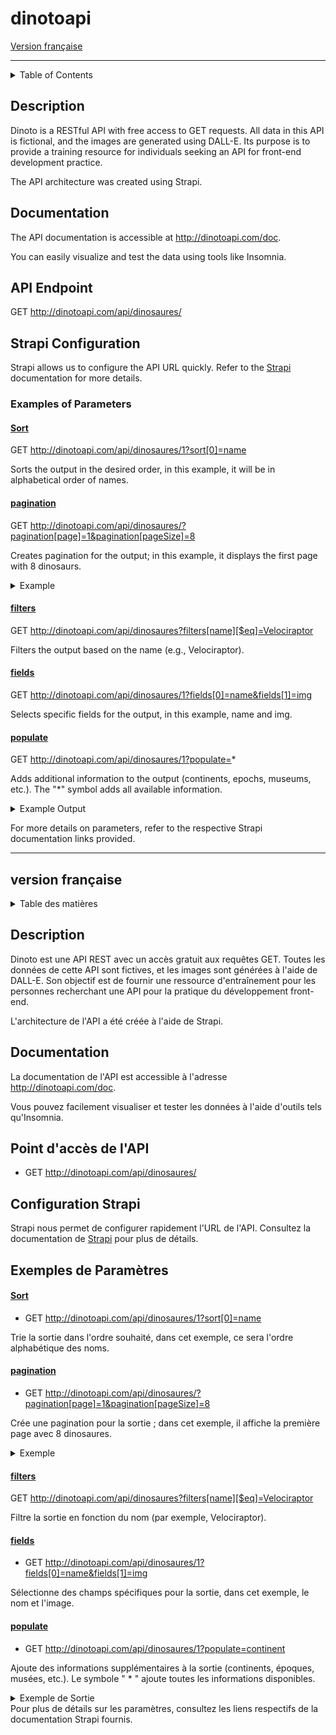 # dinotoapi
[Version française](#version-française)

***
<details><summary> Table of Contents </summary>

- [dinotoapi](#dinotoapi)
  - [Description](#description)
  - [Documentation](#documentation)
  - [API Endpoint](#api-endpoint)
  - [Strapi Configuration](#strapi-configuration)
    - [Examples of Parameters](#examples-of-parameters)
      - [Sort](#sort)
      - [pagination](#pagination)
      - [filters](#filters)
      - [fields](#fields)
      - [populate](#populate)
  - [version française](#version-française)
  - [Description](#description-1)
  - [Documentation](#documentation-1)
  - [Point d'accès de l'API](#point-daccès-de-lapi)
  - [Configuration Strapi](#configuration-strapi)
  - [Exemples de Paramètres](#exemples-de-paramètres)
      - [Sort](#sort-1)
      - [pagination](#pagination-1)
      - [filters](#filters-1)
      - [fields](#fields-1)
      - [populate](#populate-1)
</details>



## Description

Dinoto is a RESTful API with free access to GET requests. All data in this API is fictional, and the images are generated using DALL-E. Its purpose is to provide a training resource for individuals seeking an API for front-end development practice.

The API architecture was created using Strapi.

## Documentation

The API documentation is accessible at http://dinotoapi.com/doc.

You can easily visualize and test the data using tools like Insomnia.

## API Endpoint

GET http://dinotoapi.com/api/dinosaures/

## Strapi Configuration

Strapi allows us to configure the API URL quickly. Refer to the [Strapi](https://docs.strapi.io/dev-docs/intro) documentation for more details.

### Examples of Parameters

#### [Sort](https://docs.strapi.io/dev-docs/api/rest/sort-pagination#sorting)

GET http://dinotoapi.com/api/dinosaures/1?sort[0]=name

Sorts the output in the desired order, in this example, it will be in alphabetical order of names.

#### [pagination](https://docs.strapi.io/dev-docs/api/rest/sort-pagination#pagination)

GET http://dinotoapi.com/api/dinosaures/?pagination[page]=1&pagination[pageSize]=8

Creates pagination for the output; in this example, it displays the first page with 8 dinosaurs.
<details><summary> Example </summary>

```json
"meta": {
    "pagination": {
    "page": 1,
    "pageSize": 8,
    "pageCount": 4,
    "total": 32
  }
}
```
</details>

#### [filters](https://docs.strapi.io/dev-docs/api/rest/filters-locale-publication#filtering)

GET http://dinotoapi.com/api/dinosaures?filters[name][$eq]=Velociraptor

Filters the output based on the name (e.g., Velociraptor).

#### [fields](https://docs.strapi.io/dev-docs/api/rest/populate-select#field-selection)

GET http://dinotoapi.com/api/dinosaures/1?fields[0]=name&fields[1]=img

Selects specific fields for the output, in this example, name and img.

#### [populate](https://docs.strapi.io/dev-docs/api/rest/populate-select#population)

GET http://dinotoapi.com/api/dinosaures/1?populate=*

Adds additional information to the output (continents, epochs, museums, etc.). The "*" symbol adds all available information.

<details><summary>Example Output</summary>

```json
{
	"data": {
		"id": 1,
		"attributes": {
			"name": "Tyrannosaure Rex",
			"img": "http://dinotoapi.com/doc/asset/img/tyranosaure-rex.jpeg",
			"hauteur": 400,
			"longeur": 1200,
			"poids": 9000,
			"description": " Grand prédateur carnivore du Crétacé supérieur.",
			"createdAt": "2023-12-14T16:30:36.292Z",
			"updatedAt": "2023-12-21T13:56:35.091Z",
			"publishedAt": "2023-12-14T16:42:59.404Z",
			"img2": "http://dinotoapi.com/doc/asset/img/tyranosaure-rex-2.jpeg",
			"continent": {
				"data": {
					"id": 1,
					"attributes": {
						"label": "Amérique du Nord",
						"createdAt": "2023-12-14T16:31:16.810Z",
						"updatedAt": "2023-12-14T16:32:11.468Z",
						"publishedAt": "2023-12-14T16:32:11.460Z"
					}
				}
			}
		}
	},
	"meta": {}
}



```
</details>

For more details on parameters, refer to the respective Strapi documentation links provided.

***

## version française

<details><summary> Table des matières </summary>


- [dinotoapi](#dinotoapi)
  - [Description](#description)
  - [Documentation](#documentation)
  - [API Endpoint](#api-endpoint)
  - [Strapi Configuration](#strapi-configuration)
    - [Examples of Parameters](#examples-of-parameters)
      - [Sort](#sort)
      - [pagination](#pagination)
      - [filters](#filters)
      - [fields](#fields)
      - [populate](#populate)
  - [version française](#version-française)
  - [Description](#description-1)
  - [Documentation](#documentation-1)
  - [Point d'accès de l'API](#point-daccès-de-lapi)
  - [Configuration Strapi](#configuration-strapi)
  - [Exemples de Paramètres](#exemples-de-paramètres)
      - [Sort](#sort-1)
      - [pagination](#pagination-1)
      - [filters](#filters-1)
      - [fields](#fields-1)
      - [populate](#populate-1)
  
  
</details>

## Description
Dinoto est une API REST avec un accès gratuit aux requêtes GET. Toutes les données de cette API sont fictives, et les images sont générées à l'aide de DALL-E. Son objectif est de fournir une ressource d'entraînement pour les personnes recherchant une API pour la pratique du développement front-end.

L'architecture de l'API a été créée à l'aide de Strapi.

## Documentation

La documentation de l'API est accessible à l'adresse http://dinotoapi.com/doc.

Vous pouvez facilement visualiser et tester les données à l'aide d'outils tels qu'Insomnia.

## Point d'accès de l'API

- GET http://dinotoapi.com/api/dinosaures/

## Configuration Strapi
Strapi nous permet de configurer rapidement l'URL de l'API. Consultez la documentation de [Strapi](https://docs.strapi.io/dev-docs/intro) pour plus de détails.

## Exemples de Paramètres

#### [Sort](https://docs.strapi.io/dev-docs/api/rest/sort-pagination#sorting)

- GET http://dinotoapi.com/api/dinosaures/1?sort[0]=name 

Trie la sortie dans l'ordre souhaité, dans cet exemple, ce sera l'ordre alphabétique des noms.

#### [pagination](https://docs.strapi.io/dev-docs/api/rest/sort-pagination#pagination)

- GET http://dinotoapi.com/api/dinosaures/?pagination[page]=1&pagination[pageSize]=8

Crée une pagination pour la sortie ; dans cet exemple, il affiche la première page avec 8 dinosaures.

<details><summary>Exemple </summary>

```json
"meta": {
    "pagination": {
    "page": 1,
    "pageSize": 8,
    "pageCount": 4,
    "total": 32
  }
}
```
</details>

#### [filters](https://docs.strapi.io/dev-docs/api/rest/filters-locale-publication#filtering)

GET http://dinotoapi.com/api/dinosaures?filters[name][$eq]=Velociraptor

Filtre la sortie en fonction du nom (par exemple, Velociraptor).

#### [fields](https://docs.strapi.io/dev-docs/api/rest/populate-select#field-selection)

- GET http://dinotoapi.com/api/dinosaures/1?fields[0]=name&fields[1]=img
  
Sélectionne des champs spécifiques pour la sortie, dans cet exemple, le nom et l'image.

#### [populate](https://docs.strapi.io/dev-docs/api/rest/populate-select#population)

- GET http://dinotoapi.com/api/dinosaures/1?populate=continent

Ajoute des informations supplémentaires à la sortie (continents, époques, musées, etc.). Le symbole " * " ajoute toutes les informations disponibles.

<details><summary> Exemple de Sortie </summary>

```json
{
	"data": {
		"id": 1,
		"attributes": {
			"name": "Tyrannosaure Rex",
			"img": "http://dinotoapi.com/doc/asset/img/tyranosaure-rex.jpeg",
			"hauteur": 400,
			"longeur": 1200,
			"poids": 9000,
			"description": " Grand prédateur carnivore du Crétacé supérieur.",
			"createdAt": "2023-12-14T16:30:36.292Z",
			"updatedAt": "2023-12-21T13:56:35.091Z",
			"publishedAt": "2023-12-14T16:42:59.404Z",
			"img2": "http://dinotoapi.com/doc/asset/img/tyranosaure-rex-2.jpeg",
			"continent": {
				"data": {
					"id": 1,
					"attributes": {
						"label": "Amérique du Nord",
						"createdAt": "2023-12-14T16:31:16.810Z",
						"updatedAt": "2023-12-14T16:32:11.468Z",
						"publishedAt": "2023-12-14T16:32:11.460Z"
					}
				}
			}
		}
	},
	"meta": {}
}

```
</details>
Pour plus de détails sur les paramètres, consultez les liens respectifs de la documentation Strapi fournis.
